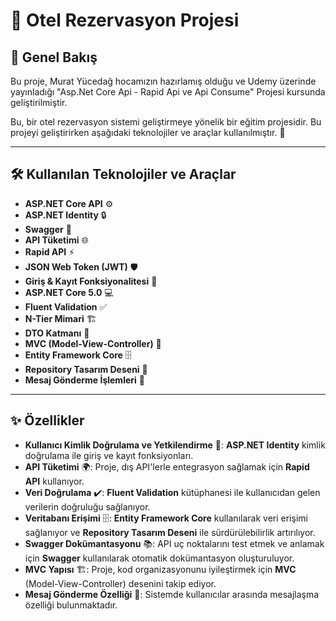 # 🏨 Otel Rezervasyon Projesi

## 📜 Genel Bakış
Bu proje, Murat Yücedağ hocamızın hazırlamış olduğu ve Udemy üzerinde yayınladığı "Asp.Net Core Api - Rapid Api ve Api Consume" Projesi kursunda geliştirilmiştir.

Bu, bir otel rezervasyon sistemi geliştirmeye yönelik bir eğitim projesidir. Bu projeyi geliştirirken aşağıdaki teknolojiler ve araçlar kullanılmıştır. 🚀

---

## 🛠 Kullanılan Teknolojiler ve Araçlar

- **ASP.NET Core API** ⚙️
- **ASP.NET Identity** 🔒
- **Swagger** 📑
- **API Tüketimi** 🌐
- **Rapid API** ⚡
- **JSON Web Token (JWT)** 🛡️
- **Giriş & Kayıt Fonksiyonalitesi** 🔑
- **ASP.NET Core 5.0** 💻
- **Fluent Validation** ✅
- **N-Tier Mimari** 🏗️
- **DTO Katmanı** 🧳
- **MVC (Model-View-Controller)** 🎨
- **Entity Framework Core** 🗄️
- **Repository Tasarım Deseni** 🧩
- **Mesaj Gönderme İşlemleri** 📩

---

## ✨ Özellikler

- **Kullanıcı Kimlik Doğrulama ve Yetkilendirme** 🔑: **ASP.NET Identity** kimlik doğrulama ile giriş ve kayıt fonksiyonları.
- **API Tüketimi** 🌍: Proje, dış API'lerle entegrasyon sağlamak için **Rapid API** kullanıyor.
- **Veri Doğrulama** ✔️: **Fluent Validation** kütüphanesi ile kullanıcıdan gelen verilerin doğruluğu sağlanıyor.
- **Veritabanı Erişimi** 🗄️: **Entity Framework Core** kullanılarak veri erişimi sağlanıyor ve **Repository Tasarım Deseni** ile sürdürülebilirlik artırılıyor.
- **Swagger Dokümantasyonu** 📚: API uç noktalarını test etmek ve anlamak için **Swagger** kullanılarak otomatik dokümantasyon oluşturuluyor.
- **MVC Yapısı** 🏗️: Proje, kod organizasyonunu iyileştirmek için **MVC** (Model-View-Controller) desenini takip ediyor.
- **Mesaj Gönderme Özelliği** 💬: Sistemde kullanıcılar arasında mesajlaşma özelliği bulunmaktadır.
